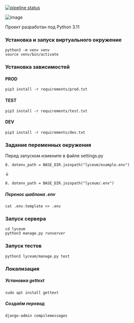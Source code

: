 [![pipeline status](https://gitlab.crja72.ru/django/2024/autumn/course/students/196470-maxpawgdbs-course-1187/badges/main/pipeline.svg)](https://gitlab.crja72.ru/django/2024/autumn/course/students/196470-maxpawgdbs-course-1187/-/pipelines)

![image](https://gitlab.crja72.ru/django/2024/autumn/course/students/196470-maxpawgdbs-course-1187/-/raw/main/ER.jpg)

Проект разработан под Python 3.11
### Установка и запуск виртуального окружение
```
python3 -m venv venv
source venv/bin/activate
```

### Установка зависимостей

#### PROD
```
pip3 install -r requirements/prod.txt
```
#### TEST
```
pip3 install -r requirements/test.txt
```
#### DEV
```
pip3 install -r requirements/dev.txt
```

### Задание переменных окружения
Перед запуском измените в файле settings.py
```
8. dotenv_path = BASE_DIR.joinpath("lyceum/example.env")
```
↓
```
8. dotenv_path = BASE_DIR.joinpath("lyceum/.env")
```
##### Перенос шаблона .env
```
cat .env.template >> .env
```

### Запуск сервера
```
cd lyceum
python3 manage.py runserver
```

### Запуск тестов
```
python3 lyceum/manage.py test
```

### Локализация
##### Установка gettext
```
sudo apt install gettext
```
##### Создаём перевод
```
django-admin compilemessages
```
